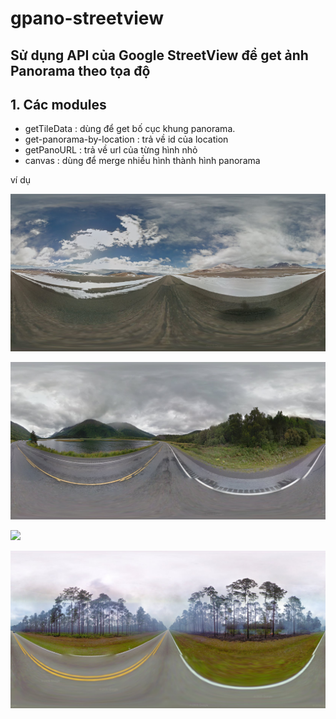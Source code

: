 # gpano-streetview

## Sử dụng API của Google StreetView để get ảnh Panorama theo tọa độ 

## 1. Các modules
- getTileData : dùng để get bố cục khung panorama.
- get-panorama-by-location : trả về id của location
- getPanoURL : trả về url của từng hình nhỏ 
- canvas : dùng để merge nhiều hình thành hình panorama

ví dụ

![](img/img-1.png)

![](img/img-2.png)

![](img/img-3.png)

![](img/img-4.png)
